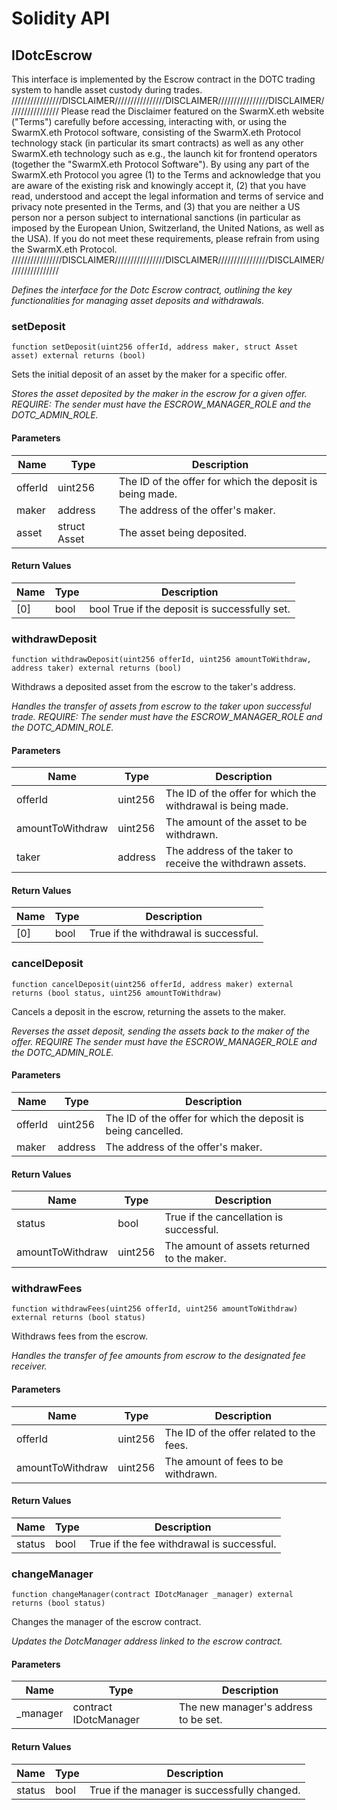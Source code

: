 # Solidity API

## IDotcEscrow

This interface is implemented by the Escrow contract in the DOTC trading system
to handle asset custody during trades.
////////////////DISCLAIMER////////////////DISCLAIMER////////////////DISCLAIMER////////////////
Please read the Disclaimer featured on the SwarmX.eth website ("Terms") carefully before accessing,
interacting with, or using the SwarmX.eth Protocol software, consisting of the SwarmX.eth Protocol
technology stack (in particular its smart contracts) as well as any other SwarmX.eth technology such
as e.g., the launch kit for frontend operators (together the "SwarmX.eth Protocol Software").
By using any part of the SwarmX.eth Protocol you agree (1) to the Terms and acknowledge that you are
aware of the existing risk and knowingly accept it, (2) that you have read, understood and accept the
legal information and terms of service and privacy note presented in the Terms, and (3) that you are
neither a US person nor a person subject to international sanctions (in particular as imposed by the
European Union, Switzerland, the United Nations, as well as the USA). If you do not meet these
requirements, please refrain from using the SwarmX.eth Protocol.
////////////////DISCLAIMER////////////////DISCLAIMER////////////////DISCLAIMER////////////////

_Defines the interface for the Dotc Escrow contract, outlining the key functionalities
for managing asset deposits and withdrawals._

### setDeposit

```solidity
function setDeposit(uint256 offerId, address maker, struct Asset asset) external returns (bool)
```

Sets the initial deposit of an asset by the maker for a specific offer.

_Stores the asset deposited by the maker in the escrow for a given offer.
REQUIRE: The sender must have the ESCROW_MANAGER_ROLE and the DOTC_ADMIN_ROLE._

#### Parameters

| Name | Type | Description |
| ---- | ---- | ----------- |
| offerId | uint256 | The ID of the offer for which the deposit is being made. |
| maker | address | The address of the offer's maker. |
| asset | struct Asset | The asset being deposited. |

#### Return Values

| Name | Type | Description |
| ---- | ---- | ----------- |
| [0] | bool | bool True if the deposit is successfully set. |

### withdrawDeposit

```solidity
function withdrawDeposit(uint256 offerId, uint256 amountToWithdraw, address taker) external returns (bool)
```

Withdraws a deposited asset from the escrow to the taker's address.

_Handles the transfer of assets from escrow to the taker upon successful trade.
REQUIRE: The sender must have the ESCROW_MANAGER_ROLE and the DOTC_ADMIN_ROLE._

#### Parameters

| Name | Type | Description |
| ---- | ---- | ----------- |
| offerId | uint256 | The ID of the offer for which the withdrawal is being made. |
| amountToWithdraw | uint256 | The amount of the asset to be withdrawn. |
| taker | address | The address of the taker to receive the withdrawn assets. |

#### Return Values

| Name | Type | Description |
| ---- | ---- | ----------- |
| [0] | bool | True if the withdrawal is successful. |

### cancelDeposit

```solidity
function cancelDeposit(uint256 offerId, address maker) external returns (bool status, uint256 amountToWithdraw)
```

Cancels a deposit in the escrow, returning the assets to the maker.

_Reverses the asset deposit, sending the assets back to the maker of the offer.
REQUIRE The sender must have the ESCROW_MANAGER_ROLE and the DOTC_ADMIN_ROLE._

#### Parameters

| Name | Type | Description |
| ---- | ---- | ----------- |
| offerId | uint256 | The ID of the offer for which the deposit is being cancelled. |
| maker | address | The address of the offer's maker. |

#### Return Values

| Name | Type | Description |
| ---- | ---- | ----------- |
| status | bool | True if the cancellation is successful. |
| amountToWithdraw | uint256 | The amount of assets returned to the maker. |

### withdrawFees

```solidity
function withdrawFees(uint256 offerId, uint256 amountToWithdraw) external returns (bool status)
```

Withdraws fees from the escrow.

_Handles the transfer of fee amounts from escrow to the designated fee receiver._

#### Parameters

| Name | Type | Description |
| ---- | ---- | ----------- |
| offerId | uint256 | The ID of the offer related to the fees. |
| amountToWithdraw | uint256 | The amount of fees to be withdrawn. |

#### Return Values

| Name | Type | Description |
| ---- | ---- | ----------- |
| status | bool | True if the fee withdrawal is successful. |

### changeManager

```solidity
function changeManager(contract IDotcManager _manager) external returns (bool status)
```

Changes the manager of the escrow contract.

_Updates the DotcManager address linked to the escrow contract._

#### Parameters

| Name | Type | Description |
| ---- | ---- | ----------- |
| _manager | contract IDotcManager | The new manager's address to be set. |

#### Return Values

| Name | Type | Description |
| ---- | ---- | ----------- |
| status | bool | True if the manager is successfully changed. |

